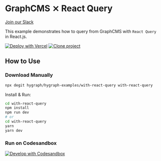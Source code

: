 # GraphCMS ⨯ React Query

[Join our Slack](https://slack.graphcms.com)

This example demonstrates how to query from GraphCMS with `React Query` in React.js.

[![Deploy with Vercel](https://vercel.com/button)](https://vercel.com/import/project?template=https://github.com/GraphCMS/graphcms-examples/tree/master/with-react-query) [![Clone project](https://graphcms.com/button)](https://app.graphcms.com/clone/0ff23f7a41ce4da69a366ab299cc24d8)

## How to Use

### Download Manually

```bash
npx degit hygraph/hygraph-examples/with-react-query with-react-query
```

Install & Run:

```bash
cd with-react-query
npm install
npm run dev
# or
cd with-react-query
yarn
yarn dev
```

### Run on Codesandbox

[![Develop with Codesandbox](https://codesandbox.io/static/img/play-codesandbox.svg)](https://codesandbox.io/s/github/GraphCMS/graphcms-examples/tree/master/with-react-query)
